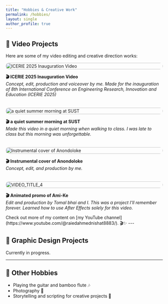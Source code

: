```yaml
---
title: "Hobbies & Creative Work"
permalink: /hobbies/
layout: single
author_profile: true
---
```


## 🎥 Video Projects

Here are some of my video editing and creative direction works:

<div style="display: flex; flex-direction: column; gap: 20px;">

<!-- Video 1 -->
<a href="https://youtu.be/jUUbEcVFshs?si=tBSLRYv60sNreBgr" target="_blank" style="text-decoration: none;">
  <img src="https://img.youtube.com/vi/jUUbEcVFshs/maxresdefault.jpg" alt="ICERIE 2025  Inauguration Video" width="100%" style="border-radius: 10px;">
  <p><strong>🎬 ICERIE 2025  Inauguration Video</strong><br><em>Concept, edit, production and voiceover by me. Made for the inauguration of 8th International Conference on Engineering Research, Innovation and Education (ICERIE 2025)</em></p>
</a>

<!-- Video 2 -->
<a href="https://youtu.be/HtsAU10E8yY?si=1LzQ3e5xOudNlVVa" target="_blank" style="text-decoration: none;">
  <img src="https://img.youtube.com/vi/HtsAU10E8yY/maxresdefault.jpg" alt="a quiet summer morning at SUST" width="100%" style="border-radius: 10px;">
  <p><strong>🎬 a quiet summer morning at SUST</strong><br><em>Made this video in a quiet morning when walking to class. I was late to class but this morning was unforgettable.</em></p>
</a>

<!-- Video 3 -->
<a href="https://youtu.be/_GATAdcGc-w?si=gU2DaYUEgxB6LA2P" target="_blank" style="text-decoration: none;">
  <img src="https://img.youtube.com/vi/_GATAdcGc-w/maxresdefault.jpg" alt="Instrumental cover of Anondoloke" width="100%" style="border-radius: 10px;">
  <p><strong>🎬 Instrumental cover of Anondoloke</strong><br><em>Concept, edit, and production by me.</em></p>
</a>

<!-- Video 4 -->
<a href="https://youtu.be/utSZn2ahLc0?si=9rjQ6b8W8AbLb1ae" target="_blank" style="text-decoration: none;">
  <img src="https://img.youtube.com/vi/utSZn2ahLc0/maxresdefault.jpg" alt="VIDEO_TITLE_4" width="100%" style="border-radius: 10px;">
  <p><strong>🎬 Animated promo of Ami-Ke</strong><br><em>Edit and production by Tomal bhai and I. This was a project I'll remember forever. Learned how to use After Effects solely for this video.</em></p>
</a>

</div>
Check out more of my content on [my YouTube channel](https://www.youtube.com/@raiedahmednishat8883/). 🎬✨
---

## 🎨 Graphic Design Projects

Currently in progress.

---

## 🎸 Other Hobbies

- Playing the guitar and bamboo flute 🎶  
- Photography 📸  
- Storytelling and scripting for creative projects 📝

